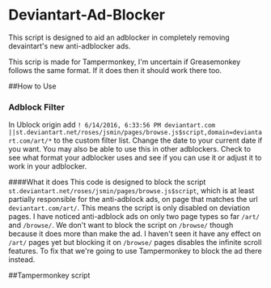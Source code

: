 # Deviantart-Ad-Blocker
This script is designed to aid an adblocker in completely removing devaintart's new anti-adblocker ads.

This scrip is made for Tampermonkey, I'm uncertain if Greasemonkey follows the same format. If it does then it should work there too.

##How to Use
### Adblock Filter
In Ublock origin add `! 6/14/2016, 6:33:56 PM deviantart.com
||st.deviantart.net/roses/jsmin/pages/browse.js$script,domain=deviantart.com/art/*` to the custom filter list. Change the date to your current date if you want. You may also be able to use this in other adblockers. Check to see what format your adblocker uses and see if you can use it or adjust it to work in your adblocker.

####What it does
This code is designed to block the script `st.deviantart.net/roses/jsmin/pages/browse.js$script`, which is at least partially responsible for the anti-adblock ads, on page that matches the url `deviantart.com/art/`. This means the script is only disabled on deviation pages. I have noticed anti-adblock ads on only two page types so far `/art/` and `/browse/`. We don't want to block the script on `/browse/` though because it does more than make the ad. I haven't seen it have any effect on `/art/` pages yet but blocking it on `/browse/` pages disables the infinite scroll features. To fix that we're going to use Tampermonkey to block the ad there instead.

##Tampermonkey script
